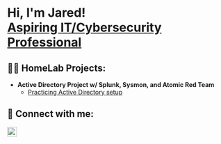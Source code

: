 <h1>Hi, I'm Jared! <br/><a href="https://www.linkedin.com/in/jaredwalker1/">Aspiring IT/Cybersecurity Professional</a> </h1>

<h2>👨‍💻 HomeLab Projects:</h2>

- <b>Active Directory Project w/ Splunk, Sysmon, and Atomic Red Team</b>
  - [Practicing Active Directory setup](https://github.com/jaredwalker1/Active-Directory-Project)

<h2> 🤳 Connect with me:</h2>


[<img align="left" alt="JoshMadakor | LinkedIn" width="22px" src="https://cdn.jsdelivr.net/npm/simple-icons@v3/icons/linkedin.svg" />][linkedin]



[linkedin]: https://linkedin.com/in/jaredwalker1
